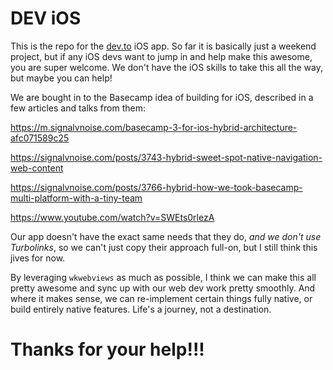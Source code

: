 # DEV iOS

This is the repo for the [dev.to](/) iOS app. So far it is basically just a weekend project, but if any iOS devs want to jump in and help make this awesome, you are super welcome. We don't have the iOS skills to take this all the way, but maybe you can help!

We are bought in to the Basecamp idea of building for iOS, described in a few articles and talks from them:

https://m.signalvnoise.com/basecamp-3-for-ios-hybrid-architecture-afc071589c25

https://signalvnoise.com/posts/3743-hybrid-sweet-spot-native-navigation-web-content

https://signalvnoise.com/posts/3766-hybrid-how-we-took-basecamp-multi-platform-with-a-tiny-team

https://www.youtube.com/watch?v=SWEts0rlezA

Our app doesn't have the exact same needs that they do, _and we don't use Turbolinks_, so we can't just copy their approach full-on, but I still think this jives for now.

By leveraging `wkwebviews` as much as possible, I think we can make this all pretty awesome and sync up with our web dev work pretty smoothly. And where it makes sense, we can re-implement certain things fully native, or build entirely native features. Life's a journey, not a destination.

# Thanks for your help!!!
